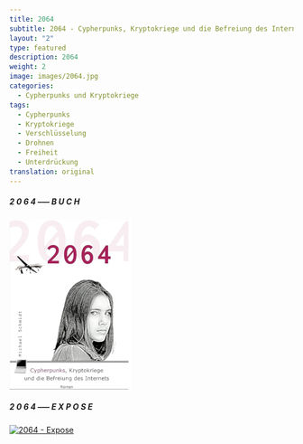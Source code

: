 ```yaml
---
title: 2064
subtitle: 2064 - Cypherpunks, Kryptokriege und die Befreiung des Internets
layout: "2"
type: featured
description: 2064
weight: 2
image: images/2064.jpg
categories:
  - Cypherpunks und Kryptokriege
tags:
  - Cypherpunks
  - Kryptokriege
  - Verschlüsselung
  - Drohnen
  - Freiheit
  - Unterdrückung
translation: original
---
```

##### 2 0 6 4 ––– B U C H

[![2064 - Expose](/images/2064-cypherpunks.png)](https://www.amazon.de/gp/product/B083W11PT2)


##### 2 0 6 4 ––– E X P O S E

[![2064 - Expose](/images/2064-expose.png)](https://www.epikur.berlin/2064-expose/)
